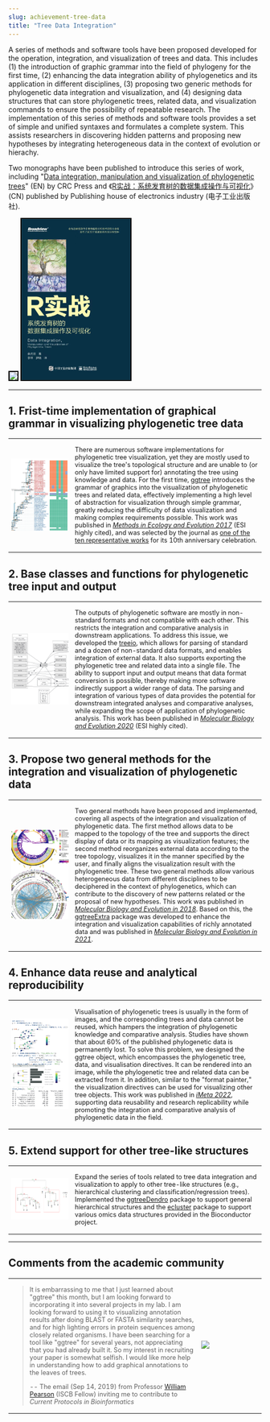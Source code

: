 ```yaml
---
slug: achievement-tree-data
title: "Tree Data Integration"
---
```



<style>
    @media only screen and (max-width: 768px) {
        td {
            display: block;
        }
    }
</style>


A series of methods and software tools have been proposed developed for the operation, integration, and visualization of trees and data. This includes (1) the introduction of graphic grammar into the field of phylogeny for the first time, (2) enhancing the data integration ability of phylogenetics and its application in different disciplines, (3) proposing two generic methods for phylogenetic data integration and visualization, and (4) designing data structures that can store phylogenetic trees, related data, and visualization commands to ensure the possibility of repeatable research. The implementation of this series of methods and software tools provides a set of simple and unified syntaxes and formulates a complete system. This assists researchers in discovering hidden patterns and proposing new hypotheses by integrating heterogeneous data in the context of evolution or hierachy.



Two monographs have been published to introduce this series of work, including "[Data integration, manipulation and visualization of phylogenetic trees](https://www.routledge.com/Data-Integration-Manipulation-and-Visualization-of-Phylogenetic-Trees/Yu/p/book/9781032233574)" (EN) by CRC Press and 《[R实战：系统发育树的数据集成操作与可视化](https://weread.qq.com/web/bookDetail/8ad32a00813ab81bbg0183d2)》 (CN) published by Publishing house of electronics industry (电子工业出版社).

<a href="https://www.routledge.com/Data-Integration-Manipulation-and-Visualization-of-Phylogenetic-Trees/Yu/p/book/9781032233574"><img src="https://yulab-smu.top/treedata-book/9781032233574_cover_review.png" style="height:320px;border:2px solid black;"/></a>
<a href="https://weread.qq.com/web/bookDetail/8ad32a00813ab81bbg0183d2"><img src="/images/book-cover-cn.png" style="height:320px;border:2px solid black;"/></a>


----

## 1. Frist-time implementation of graphical grammar in visualizing phylogenetic tree data


<table style="border:none; font-size: 90%; width:100%;">
<tr style="border:none;"> 
<td style="border:none;width:25%">

<a href="http://onlinelibrary.wiley.com/doi/10.1111/2041-210X.12628/abstract"><img src="/images/ggtree/ggtree-2017.png" width='200px'/></a>


</td>
<td style="border:none;">

There are numerous software implementations for phylogenetic tree visualization, yet they are mostly used to visualize the tree's topological structure and are unable to (or only have limited support for) annotating the tree using knowledge and data. For the first time, [ggtree](https://www.bioconductor.org/packages/ggtree) introduces the grammar of graphics into the visualization of phylogenetic trees and related data, effectively implementing a high level of abstraction for visualization through simple grammar, greatly reducing the difficulty of data visualization and making complex requirements possible. This work was published in [*Methods in Ecology and Evolution 2017*](http://onlinelibrary.wiley.com/doi/10.1111/2041-210X.12628/abstract) (ESI highly cited), and was selected by the journal as [one of the ten representative works](https://methodsblog.com/2020/11/19/ggtree-tree-visualization/) for its 10th anniversary celebration.

</td>
</tr>
</table>


<!--
系统发育树可视化有非常多的软件实现，然而主要用于可视化树的拓扑结构，无法（或仅有限支持）利用知识和数据对树进行注释，ggtree首次将图形语法引入到系统发育树及相关数据的可视化，有效地实现了简单语法对可视化需求的高度抽象，大大降低了数据可视化的难度，让复杂的需求成为可能.该工作发表于 Methods in Ecology and Evolution 2017, 该论文被期刊选为 10 周年纪念 10 篇代表作之一。
-->


## 2. Base classes and functions for phylogenetic tree input and output 


<table style="border:none; font-size: 90%; width:100%;">
<tr style="border:none;"> 
<td style="border:none;width:25%">

<a href="https://academic.oup.com/mbe/article/37/2/599/5601621"><img src="/images/ggtree/treeio-2020.png" width='200px'/></a>


</td>
<td style="border:none;">

The outputs of phylogenetic software are mostly in non-standard formats and not compatible with each other. This restricts the integration and comparative analysis in downstream applications. To address this issue, we developed the [treeio](https://www.bioconductor.org/packages/treeio), which allows for parsing of standard and a dozen of non-standard data formats, and enables integration of external data. It also supports exporting the phylogenetic tree and related data into a single file. The ability to support input and output means that data format conversion is possible, thereby making more software indirectly support a wider range of data. The parsing and integration of various types of data provides the potential for downstream integrated analyses and comparative analyses, while expanding the scope of application of phylogenetic analysis. This work has been published in [*Molecular Biology and Evolution 2020*](https://academic.oup.com/mbe/article/37/2/599/5601621) (ESI highly cited).

</td>
</tr>
</table>

<!--
系统发育相关的软件输出多数为非标准格式，互相之间无法解析，使得分析结果无法在不同的软件中使用，极大地限制了下游的整合与比较分析。针对这一问题，我们开发了基础的输入输出软件工具 － treeio，允许解析标准的数据格式以及十几种非标准的软件输出，并且允许整合外部数据。此外还支持将系统发育树与相关数据输出到单一的文件中。输入和输出的支持，意味着允许数据进行格式转换，进而让更多的软件变相地支持更多的数据。而多种数据的解析和整合，则为下游的整合分析、比较分析提供了可能性，也扩展了系统发育分析的应用范畴。将该工作发表于 Molecular Biology and Evolution 2020。
-->


## 3. Propose two general methods for the integration and visualization of phylogenetic data


<table style="border:none; font-size: 90%; width:100%;">
<tr style="border:none;"> 
<td style="border:none;width:25%">

<a href="https://doi.org/10.1093/molbev/msab166"><img src="/images/ggtree/ggtreeExtra-2021.png" width='200px'/></a>


</td>
<td style="border:none;">

Two general methods have been proposed and implemented, covering all aspects of the integration and visualization of phylogenetic data. The first method allows data to be mapped to the topology of the tree and supports the direct display of data or its mapping as visualization features; the second method reorganizes external data according to the tree topology, visualizes it in the manner specified by the user, and finally aligns the visualization result with the phylogenetic tree. These two general methods allow various heterogeneous data from different disciplines to be deciphered in the context of phylogenetics, which can contribute to the discovery of new patterns related or the proposal of new hypotheses. This work was published in [*Molecular Biology and Evolution in 2018*](https://academic.oup.com/mbe/article/35/12/3041/5142656). Based on this, the [ggtreeExtra](https://www.bioconductor.org/packages/ggtreeExtra) package was developed to enhance the integration and visualization capabilities of richly annotated data and was published in [*Molecular Biology and Evolution in 2021*](https://doi.org/10.1093/molbev/msab166).

</td>
</tr>
</table>


<!-- 提出并实现了两种通用的方法，涵盖了系统发育数据整合与可视化的方方面面。方法一允许将数据映射到树的拓扑结构上，并支持将数据直接展示或映射为可视化特征（如颜色、大小、粗细等）；方法二则将外部数据按照树的拓扑结构进行重排，再按照用户指定的方式进行可视化，最终将可视化结果与系统发育树对齐展示，方便研究人员结合系统发育信息对数据进行解读。两种通用的方法使得来自于不同学科的各种异质性的数据能够在系统发育的背景下得以解析，有助于发现与演化相关的新模式或提出新的假说。将该工作发表于Molecular Biology and Evolution 2018。在此基础上，又实现了ggtreeExtra包，以加强高维度数据的整合可视化能力，这一工作发表于Molecular Biology and Evolution 2021。
--> 



## 4. Enhance data reuse and analytical reproducibility



<table style="border:none; font-size: 90%; width:100%;">
<tr style="border:none;"> 
<td style="border:none;width:25%">

<a href="https://onlinelibrary.wiley.com/doi/abs/10.1002/imt2.56"><img src="/images/ggtree/imeta-2022.png" width='200px'/></a>


</td>
<td style="border:none;">

Visualisation of phylogenetic trees is usually in the form of images, and the corresponding trees and data cannot be reused, which hampers the integration of phylogenetic knowledge and comparative analysis. Studies have shown that about 60% of the published phylogenetic data is permanently lost. To solve this problem, we designed the ggtree object, which encompasses the phylogenetic tree, data, and visualisation directives. It can be rendered into an image, while the phylogenetic tree and related data can be extracted from it. In addition, similar to the "format painter," the visualization directives can be used for visualizing other tree objects. This work was published in [*iMeta 2022*](https://onlinelibrary.wiley.com/doi/abs/10.1002/imt2.56), supporting data reusability and research replicability while promoting the integration and comparative analysis of phylogenetic data in the field.

</td>
</tr>
</table>

<!--

系统发育树的可视化通常以图片的形式，而相应的树和数据无法被重新使用，以整合系统发育学知识以及进行比较分析，有研究表明，约 60%的已发表系统发育数据永久地丢失了。为了解决这一问题，我们设计了 ggtree 对象，包含了系统发育树、数据和可视化指令，它可以渲染成一张图片，同时能够从中抽提出系统发育树和相关的数据，并且类似于“格式刷”，可视化指令还能用于可视化其它的树对象。这一工作发表于iMeta 2022，有力地支持数据的可重用性和研究的可重复性，同时也能够促进学科对系统发育数据的整合与比较分析。
-->

## 5. Extend support for other tree-like structures


<table style="border:none; font-size: 90%; width:100%;">
<tr style="border:none;"> 
<td style="border:none;width:25%">

<a href="https://www.bioconductor.org/packages/ggtreeDendro"><img src="/images/ggtree/ggtreeDendro.png" width='200px'/></a>


</td>
<td style="border:none;">

Expand the series of tools related to tree data integration and visualization to apply to other tree-like structures (e.g., hierarchical clustering and classification/regression trees). Implemented the [ggtreeDendro](https://www.bioconductor.org/packages/ggtreeDendro) package to support general hierarchical structures and the [ecluster](https://github.com/YuLab-SMU/ecluster) package to support various omics data structures provided in the Bioconductor project.

</td>
</tr>
</table>

<!--

扩展树相关数据集成与可视化这一系列工具以应用于其它tree-like structures (e.g., hierarchical clustering and classification/regression trees) ，实现了ggtreeDendro用于支持通用的层次结构和ecluster包用于Bioconductor各种组学数据结构的支持。
-->

----

## Comments from the academic community


<table style="border:none; font-size: 90%; width:100%;">
<tr style="border:none;"> 
<td style="border:none;width:75%">

> It is embarrassing to me that I just learned about "ggtree" this month, but I am looking forward to incorporating it into several projects in my lab.  I am looking forward to using it to visualizing annotation results after doing BLAST or FASTA similarity searches, and for high lighting errors in protein sequences among closely related organisms.  I have been searching for a tool like "ggtree" for several years, not appreciating that you had already built it.  So my interest in recruiting your paper is somewhat selfish.  I would like more help in understanding how to add graphical annotations to the leaves of trees. 
>
> -- The email (Sep 14, 2019) from Professor [William Pearson](https://fasta.bioch.virginia.edu/wrpearson/) (ISCB Fellow) inviting me to contribute to *Current Protocols in Bioinformatics* 


</td>
<td style="border:none;">
<a href="https://fasta.bioch.virginia.edu/wrpearson/"><img src="https://fasta.bioch.virginia.edu/wrpearson/wrp_crop_2018.jpg" width='200px'/></a>
</td>
</tr>
</table>
